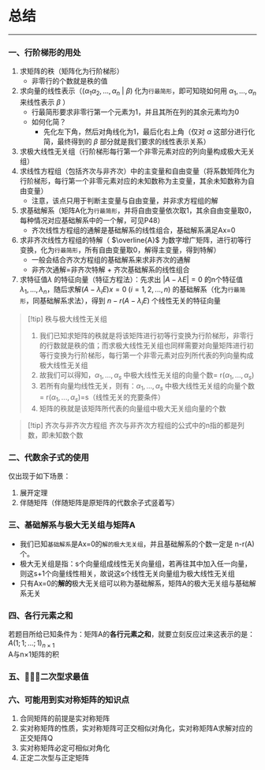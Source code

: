 # 总结

---

### 一、行阶梯形的用处

1. 求矩阵的秩（矩阵化为行阶梯形）
	- 非零行的个数就是秩的值
2. 求向量的线性表示（($\alpha_1\alpha_2,...,\alpha_n$ | $\beta$) 化为`行最简形`，即可知晓如何用 $\alpha_1,..., \alpha_n$ 来线性表示 $\beta$ ）
	- 行最简形要求非零行第一个元素为1，并且其所在列的其余元素均为0
	- 如何化简？
		- 先化左下角，然后对角线化为1，最后化右上角（仅对 $\alpha$ 这部分进行化简，最终得到的 $\beta$ 部分就是我们要求的线性表示关系）
3. 求极大线性无关组（行阶梯形每行第一个非零元素对应的列向量构成极大无关组）
4. 求线性方程组（包括齐次与非齐次）中的主变量和自由变量（将系数矩阵化为行阶梯形，每行第一个非零元素对应的未知数称为主变量，其余未知数称为自由变量）
	- 注意，该点只用于判断主变量与自由变量，并非求方程组的解
5. 求基础解系（矩阵A化为`行最简形`，并将自由变量依次取1，其余自由变量取0，每种情况对应基础解系中的一个解，可见P48）
	- 齐次线性方程组的通解是基础解系的线性组合，基础解系满足Ax=0
6. 求非齐次线性方程组的特解（ $\overline{A}$ 为数字增广矩阵，进行初等行变换，化为`行最简形`，所有自由变量取0，解得主变量，得到特解）
	- 一般会结合齐次方程组的基础解系来求非齐次的通解
	- 非齐次通解=非齐次特解 + 齐次基础解系的线性组合
7. 求特征值$\lambda$ 的特征向量（特征方程法）：先求出 $|A-\lambda E|=0$ 的n个特征值$\lambda_1,...,\lambda_n$，随后求解$(A-\lambda_i E)x=0\;(i=1,2,...,n)$ 的基础解系（化为`行最简形`，同基础解系求法），得到 $n-r(A-\lambda_i E)$ 个线性无关的特征向量
>[!tip] 秩与极大线性无关组
>1. 我们已知求矩阵的秩就是将该矩阵进行初等行变换为行阶梯形，非零行的行数就是秩的值；而求极大线性无关组也同样需要对向量矩阵进行初等行变换为行阶梯形，每行第一个非零元素对应列所代表的列向量构成极大线性无关组
>2. 故我们可以得知，$\alpha_1,...,\alpha_s$ 中极大线性无关组的向量个数= r($\alpha_1,...,\alpha_s$)
>3. 若所有向量均线性无关，则有：$\alpha_1,...,\alpha_s$ 中极大线性无关组的向量个数= r($\alpha_1,...,\alpha_s$)=s（线性无关的充要条件）
>4. 矩阵的秩就是该矩阵所代表的向量组中极大无关组向量的个数

>[!tip] 齐次与非齐次方程组
>齐次与非齐次方程组的公式中的n指的都是列数，即未知数个数

### 二、代数余子式的使用

仅出现于如下场景：
1. 展开定理
2. 伴随矩阵（伴随矩阵是原矩阵的代数余子式竖着写）

### 三、基础解系与极大无关组与矩阵A

- 我们已知`基础解系`是Ax=0的`解的极大无关组`，并且基础解系的个数一定是 n-r(A) 个。
- 极大无关组是指：s个向量组成线性无关向量组，若再往其中加入任一向量，则这s+1个向量线性相关，故说这s个线性无关向量组为极大线性无关组
- 只有Ax=0的**解的**极大无关组可以称为基础解系，矩阵A的极大无关组与基础解系无关

### 四、各行元素之和

若题目所给已知条件为：矩阵A的**各行元素之和**，就要立刻反应过来这表示的是：$A(1;1;...;1)_{n×1}$  
	A与n×1矩阵的积

### 五、🌟🌟🌟二次型求最值



### 六、可能用到实对称矩阵的知识点

1. 合同矩阵的前提是实对称矩阵
2. 实对称矩阵的性质，实对称矩阵可正交相似对角化，实对称矩阵A求解对应的正交矩阵Q
3. 实对称矩阵必定可相似对角化
4. 正定二次型与正定矩阵

